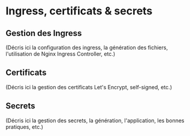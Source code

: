 # Ingress, certificats & secrets

## Gestion des Ingress

(Décris ici la configuration des ingress, la génération des fichiers, l'utilisation de Nginx Ingress Controller, etc.)

## Certificats

(Décris ici la gestion des certificats Let's Encrypt, self-signed, etc.)

## Secrets

(Décris ici la gestion des secrets, la génération, l'application, les bonnes pratiques, etc.) 